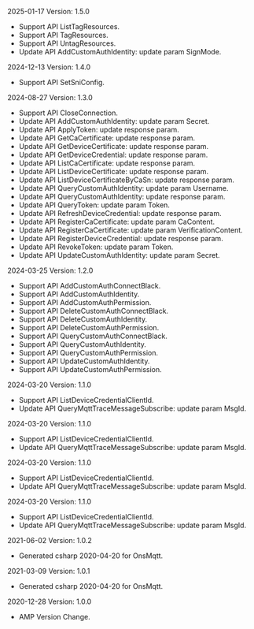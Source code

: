 2025-01-17 Version: 1.5.0
- Support API ListTagResources.
- Support API TagResources.
- Support API UntagResources.
- Update API AddCustomAuthIdentity: update param SignMode.


2024-12-13 Version: 1.4.0
- Support API SetSniConfig.


2024-08-27 Version: 1.3.0
- Support API CloseConnection.
- Update API AddCustomAuthIdentity: update param Secret.
- Update API ApplyToken: update response param.
- Update API GetCaCertificate: update response param.
- Update API GetDeviceCertificate: update response param.
- Update API GetDeviceCredential: update response param.
- Update API ListCaCertificate: update response param.
- Update API ListDeviceCertificate: update response param.
- Update API ListDeviceCertificateByCaSn: update response param.
- Update API QueryCustomAuthIdentity: update param Username.
- Update API QueryCustomAuthIdentity: update response param.
- Update API QueryToken: update param Token.
- Update API RefreshDeviceCredential: update response param.
- Update API RegisterCaCertificate: update param CaContent.
- Update API RegisterCaCertificate: update param VerificationContent.
- Update API RegisterDeviceCredential: update response param.
- Update API RevokeToken: update param Token.
- Update API UpdateCustomAuthIdentity: update param Secret.


2024-03-25 Version: 1.2.0
- Support API AddCustomAuthConnectBlack.
- Support API AddCustomAuthIdentity.
- Support API AddCustomAuthPermission.
- Support API DeleteCustomAuthConnectBlack.
- Support API DeleteCustomAuthIdentity.
- Support API DeleteCustomAuthPermission.
- Support API QueryCustomAuthConnectBlack.
- Support API QueryCustomAuthIdentity.
- Support API QueryCustomAuthPermission.
- Support API UpdateCustomAuthIdentity.
- Support API UpdateCustomAuthPermission.


2024-03-20 Version: 1.1.0
- Support API ListDeviceCredentialClientId.
- Update API QueryMqttTraceMessageSubscribe: update param MsgId.


2024-03-20 Version: 1.1.0
- Support API ListDeviceCredentialClientId.
- Update API QueryMqttTraceMessageSubscribe: update param MsgId.


2024-03-20 Version: 1.1.0
- Support API ListDeviceCredentialClientId.
- Update API QueryMqttTraceMessageSubscribe: update param MsgId.


2024-03-20 Version: 1.1.0
- Support API ListDeviceCredentialClientId.
- Update API QueryMqttTraceMessageSubscribe: update param MsgId.


2021-06-02 Version: 1.0.2
- Generated csharp 2020-04-20 for OnsMqtt.

2021-03-09 Version: 1.0.1
- Generated csharp 2020-04-20 for OnsMqtt.

2020-12-28 Version: 1.0.0
- AMP Version Change.

